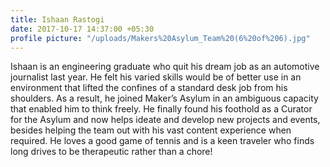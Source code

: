 ```yaml
---
title: Ishaan Rastogi
date: 2017-10-17 14:37:00 +05:30
profile picture: "/uploads/Makers%20Asylum_Team%20(6%20of%206).jpg"
---
```


Ishaan is an engineering graduate who quit his dream job as an automotive journalist last year. He felt his varied skills would be of better use in an environment that lifted the confines of a standard desk job from his shoulders. As a result, he joined Maker’s Asylum in an ambiguous capacity that enabled him to think freely. He finally found his foothold as a Curator for the Asylum and now helps ideate and develop new projects and events, besides helping the team out with his vast content experience when required. He loves a good game of tennis and is a keen traveler who finds long drives to be therapeutic rather than a chore!